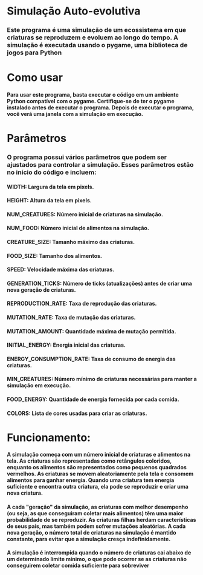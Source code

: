 # Simulação Auto-evolutiva

### Este programa é uma simulação de um ecossistema em que criaturas se reproduzem e evoluem ao longo do tempo. A simulação é executada usando o pygame, uma biblioteca de jogos para Python

# Como usar

#### Para usar este programa, basta executar o código em um ambiente Python compatível com o pygame. Certifique-se de ter o pygame instalado antes de executar o programa. Depois de executar o programa, você verá uma janela com a simulação em execução.

# Parâmetros

### O programa possui vários parâmetros que podem ser ajustados para controlar a simulação. Esses parâmetros estão no início do código e incluem:

#### WIDTH: Largura da tela em pixels.
#### HEIGHT: Altura da tela em pixels.
#### NUM_CREATURES: Número inicial de criaturas na simulação.
#### NUM_FOOD: Número inicial de alimentos na simulação.
#### CREATURE_SIZE: Tamanho máximo das criaturas.
#### FOOD_SIZE: Tamanho dos alimentos.
#### SPEED: Velocidade máxima das criaturas.
#### GENERATION_TICKS: Número de ticks (atualizações) antes de criar uma nova geração de criaturas.
#### REPRODUCTION_RATE: Taxa de reprodução das criaturas.
#### MUTATION_RATE: Taxa de mutação das criaturas.
#### MUTATION_AMOUNT: Quantidade máxima de mutação permitida.
#### INITIAL_ENERGY: Energia inicial das criaturas.
#### ENERGY_CONSUMPTION_RATE: Taxa de consumo de energia das criaturas.
#### MIN_CREATURES: Número mínimo de criaturas necessárias para manter a simulação em execução.
#### FOOD_ENERGY: Quantidade de energia fornecida por cada comida.
#### COLORS: Lista de cores usadas para criar as criaturas.

# Funcionamento:

#### A simulação começa com um número inicial de criaturas e alimentos na tela. As criaturas são representadas como retângulos coloridos, enquanto os alimentos são representados como pequenos quadrados vermelhos. As criaturas se movem aleatoriamente pela tela e consomem alimentos para ganhar energia. Quando uma criatura tem energia suficiente e encontra outra criatura, ela pode se reproduzir e criar uma nova criatura.

#### A cada "geração" da simulação, as criaturas com melhor desempenho (ou seja, as que conseguiram coletar mais alimentos) têm uma maior probabilidade de se reproduzir. As criaturas filhas herdam características de seus pais, mas também podem sofrer mutações aleatórias. A cada nova geração, o número total de criaturas na simulação é mantido constante, para evitar que a simulação cresça indefinidamente.

#### A simulação é interrompida quando o número de criaturas cai abaixo de um determinado limite mínimo, o que pode ocorrer se as criaturas não conseguirem coletar comida suficiente para sobreviver
